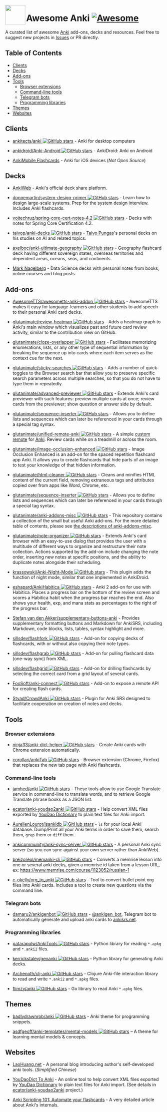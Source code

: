 ﻿[<img src="https://rawgit.com/tianshanghong/awesome-anki/master/thirdparty/logo.png" align="left" width="64" height="64">](https://github.com/tianshanghong/awesome-anki)

# Awesome Anki [![Awesome](https://cdn.rawgit.com/sindresorhus/awesome/d7305f38d29fed78fa85652e3a63e154dd8e8829/media/badge.svg)](https://github.com/sindresorhus/awesome)

A curated list of awesome [Anki](https://github.com/dae/anki) add-ons, decks and resources. Feel free to suggest new projects in [Issues](https://github.com/tianshanghong/awesome-anki/issues) or PR directly.

## Table of Contents

<!-- MarkdownTOC -->

* [Clients](#clients)
* [Decks](#decks)
* [Add-ons](#add-ons)
* [Tools](#tools)
  * [Browser extensions](#browser-extensions)
  * [Command-line tools](#command-line-tools)
  * [Telegram bots](#telegram-bots)
  * [Programming libraries](#programming-libraries)
* [Themes](#themes)
* [Websites](#websites)

<!-- /MarkdownTOC -->

## Clients

* [ankitects/anki ![GitHub stars](https://img.shields.io/github/stars/ankitects/anki.svg)](https://github.com/ankitects/anki) - Anki for desktop computers

* [ankidroid/Anki-Android ![GitHub stars](https://img.shields.io/github/stars/ankidroid/Anki-Android.svg)](https://github.com/ankidroid/Anki-Android) - AnkiDroid: Anki on Android

* [AnkiMobile Flashcards](https://itunes.apple.com/us/app/ankimobile-flashcards/id373493387?mt=8) - Anki for iOS devices (_Not Open Source_)

## Decks

* [AnkiWeb](https://ankiweb.net/shared/decks/) - Anki's official deck share platform.

* [donnemartin/system-design-primer ![GitHub stars](https://img.shields.io/github/stars/donnemartin/system-design-primer.svg)](https://github.com/donnemartin/system-design-primer/tree/master/resources/flash_cards) - Learn how to design large-scale systems. Prep for the system design interview. Includes Anki flashcards.

* [vojtechruz/spring-core-cert-notes-4.2 ![GitHub stars](https://img.shields.io/github/stars/vojtechruz/spring-core-cert-notes-4.2.svg)](https://github.com/vojtechruz/spring-core-cert-notes-4.2) - Decks with notes for Spring Core Certification 4.2.

* [taivop/anki-decks ![GitHub stars](https://img.shields.io/github/stars/taivop/anki-decks.svg)](https://github.com/taivop/anki-decks) - [Taivo Pungas](https://github.com/taivop)'s personal decks on his studies on AI and related topics.

* [axelboc/anki-ultimate-geography ![GitHub stars](https://img.shields.io/github/stars/axelboc/anki-ultimate-geography.svg)](https://github.com/axelboc/anki-ultimate-geography) - Geography flashcard deck having different sovereign states, overseas territories and dependent areas, oceans, seas, and continents.

* [Mark Nagelberg](http://www.marknagelberg.com/anki/anki_webpage_loaded.html) - Data Science decks with personal notes from books, online courses and blog posts.

## Add-ons

* [AwesomeTTS/awesometts-anki-addon ![GitHub stars](https://img.shields.io/github/stars/AwesomeTTS/awesometts-anki-addon.svg)](https://github.com/AwesomeTTS/awesometts-anki-addon) - AwesomeTTS makes it easy for language-learners and other students to add speech to their personal Anki card decks.

* [glutanimate/review-heatmap ![GitHub stars](https://img.shields.io/github/stars/glutanimate/review-heatmap.svg)](https://github.com/glutanimate/review-heatmap) - Adds a heatmap graph to Anki's main window which visualizes past and future card review activity, similar to the contribution view on GitHub.

* [glutanimate/cloze-overlapper ![GitHub stars](https://img.shields.io/github/stars/glutanimate/cloze-overlapper.svg)](https://github.com/glutanimate/cloze-overlapper) - Facilitates memorizing enumerations, lists, or any other type of sequential information by breaking the sequence up into cards where each item serves as the context cue for the next.

* [glutanimate/sticky-searches ![GitHub stars](https://img.shields.io/github/stars/glutanimate/sticky-searches.svg)](https://github.com/glutanimate/sticky-searches) - Adds a number of quick-toggles to the Browser search bar that allow you to preserve specific search parameters across multiple searches, so that you do not have to type them in repeatedly.

* [glutanimate/advanced-previewer ![GitHub stars](https://img.shields.io/github/stars/glutanimate/advanced-previewer.svg)](https://github.com/glutanimate/advanced-previewer) - Extends Anki's card previewer with such features: preview multiple cards at once; review cards from the previewer; show question or answer side by default.

* [glutanimate/sequence-inserter ![GitHub stars](https://img.shields.io/github/stars/glutanimate/sequence-inserter.svg)](https://github.com/glutanimate/sequence-inserter) - Allows you to define lists and sequences which can later be referenced in your cards through a special tag syntax.

* [glutanimate/unified-remote-anki ![GitHub stars](https://img.shields.io/github/stars/glutanimate/unified-remote-anki.svg)](https://github.com/glutanimate/unified-remote-anki) - A simple [custom remote](https://www.unifiedremote.com/) for [Anki](http://ankisrs.net/). Review cards while on a treadmill or across the room.

* [glutanimate/image-occlusion-enhanced ![GitHub stars](https://img.shields.io/github/stars/glutanimate/image-occlusion-enhanced.svg)](https://github.com/glutanimate/image-occlusion-enhanced) - Image Occlusion Enhanced is an add-on for the spaced repetition flashcard app Anki. It allows you to create flashcards that hide parts of an image to test your knowledge of that hidden information.

* [glutanimate/html-cleaner ![GitHub stars](https://img.shields.io/github/stars/glutanimate/html-cleaner.svg)](https://github.com/glutanimate/html-cleaner) - Cleans and minifies HTML content of the current field, removing extraneous tags and attributes copied over from apps like Word, Chrome, etc.

* [glutanimate/sequence-inserter ![GitHub stars](https://img.shields.io/github/stars/glutanimate/sequence-inserter.svg)](https://github.com/glutanimate/sequence-inserter) - Allows you to define lists and sequences which can later be referenced in your cards through a special tag syntax.

* [glutanimate/anki-addons-misc ![GitHub stars](https://img.shields.io/github/stars/glutanimate/anki-addons-misc.svg)](https://github.com/glutanimate/anki-addons-misc) - This repository contains a collection of the small but useful Anki add-ons. For the more detailed table of contents, please see [the descriptions of anki-addons-misc](https://github.com/glutanimate/anki-addons-misc/blob/master/docs/descriptions.md).

* [glutanimate/note-organizer ![GitHub stars](https://img.shields.io/github/stars/glutanimate/note-organizer.svg)](https://github.com/glutanimate/note-organizer) - Extends Anki's card browser with an easy-to-use dialog that provides the user with a multitude of different ways to organize and restructure their note collection. Actions supported by the add-on include changing the note order, inserting new notes at specific positions, and the ability to duplicate notes alongside their scheduling.

* [krassowski/Anki-Night-Mode ![GitHub stars](https://img.shields.io/github/stars/krassowski/Anki-Night-Mode.svg)](https://github.com/krassowski/Anki-Night-Mode) - This plugin adds the function of night mode, similar that one implemented in AnkiDroid.

* [eshapard/AnkiHabitica ![GitHub stars](https://img.shields.io/github/stars/eshapard/AnkiHabitica.svg)](https://github.com/eshapard/AnkiHabitica) - Anki 2 add-on for use with Habitica. Places a progress bar on the bottom of the review screen and scores a Habitica habit when the progress bar reaches the end. Also shows your health, exp, and mana stats as percentages to the right of the progress bar.

* [Stefan van den Akker/supplementary-buttons-anki](https://gitlab.com/neftas/supplementary-buttons-anki) - Provides supplementary formatting buttons and Markdown for AnkiSRS, including Markdown, code blocks, lists, tables, syntax highlight and more.

* [sillsdev/flashfork ![GitHub stars](https://img.shields.io/github/stars/sillsdev/flashfork.svg)](https://github.com/sillsdev/flashfork) - Add-on for copying decks of flashcards, with or without also copying their note types.

* [sillsdev/flashgrab ![GitHub stars](https://img.shields.io/github/stars/sillsdev/flashgrab.svg)](https://github.com/sillsdev/flashgrab) - Add-on for pulling flashcard data (one-way sync) from XML.

* [sillsdev/flashgrid ![GitHub stars](https://img.shields.io/github/stars/sillsdev/flashgrid.svg)](https://github.com/sillsdev/flashgrid) - Add-on for drilling flashcards by selecting the correct card from a grid layout of several cards.

* [FooSoft/anki-connect ![GitHub stars](https://img.shields.io/github/stars/FooSoft/anki-connect.svg)](https://github.com/FooSoft/anki-connect) - Add-on to expose a remote API for creating flash cards.

* [Stvad/CrowdAnki ![GitHub stars](https://img.shields.io/github/stars/Stvad/CrowdAnki.svg)](https://github.com/Stvad/CrowdAnki) - Plugin for Anki SRS designed to facilitate cooperation on creation of notes and decks.

## Tools

### Browser extensions

* [ninja33/anki-dict-helper ![GitHub stars](https://img.shields.io/github/stars/ninja33/anki-dict-helper.svg)](https://github.com/ninja33/anki-dict-helper) - Create Anki cards with Chrome extension automatically.

* [corollari/ankiTab ![GitHub stars](https://img.shields.io/github/stars/corollari/ankiTab.svg)](https://github.com/corollari/ankiTab) - Browser extension (Chrome, Firefox) that replaces the new tab page with Anki flashcards.

### Command-line tools

* [jamhed/anki ![GitHub stars](https://img.shields.io/github/stars/jamhed/anki.svg)](https://github.com/jamhed/anki) - These tools allow to use Google Translate service in command-line to translate words, and to retrieve Google Translate phrase books as a JSON list.

* [ecator/anki-youdao2anki ![GitHub stars](https://img.shields.io/github/stars/ecator/anki-youdao2anki.svg)](https://github.com/ecator/anki-youdao2anki) - Help convert XML files exported by [YouDao Dictionary](http://youdao.com/) to plain text files for Anki import.

* [AurelienLourot/lsankidb ![GitHub stars](https://img.shields.io/github/stars/AurelienLourot/lsankidb.svg)](https://github.com/AurelienLourot/lsankidb) - `ls` for your local Anki database. Dump/Print all your Anki terms in order to save them, search them, `grep` them or `diff` them.

* [ankicommunity/anki-sync-server ![GitHub stars](https://img.shields.io/github/stars/ankicommunity/anki-sync-server.svg)](https://github.com/ankicommunity/anki-sync-server) - A personal Anki sync server (so you can sync against your own server rather than AnkiWeb).

* [breizoreol/memanki-cli ![GitHub stars](https://img.shields.io/github/stars/breizoreol/memanki-cli.svg)](https://github.com/breizoreol/memanki-cli) - Converts a memrise lesson into one or several anki decks, given a memrise id taken from a lesson URL, ex: https://www.memrise.com/course/1123052/russian-1

* [c-okelly/org_to_anki ![GitHub stars](https://img.shields.io/github/stars/c-okelly/org_to_anki.svg)](https://github.com/c-okelly/org_to_anki) - Tool to convert bullet point org files into Anki cards. Includes a tool to create new questions via the command line.

### Telegram bots

* [damaru2/ankigenbot ![GitHub stars](https://img.shields.io/github/stars/damaru2/ankigenbot.svg)](https://github.com/damaru2/ankigenbot) - [@ankigen_bot](https://t.me/ankigen_bot), Telegram bot to automatically generate and upload anki cards to [ankisrs.net](ankisrs.net).

### Programming libraries

* [patarapolw/AnkiTools ![GitHub stars](https://img.shields.io/github/stars/patarapolw/AnkiTools.svg)](https://github.com/patarapolw/AnkiTools) - Python library for reading `*.apkg` and `*.anki2` files.

* [kerrickstaley/genanki ![GitHub stars](https://img.shields.io/github/stars/kerrickstaley/genanki.svg)](https://github.com/kerrickstaley/genanki) - Python library for generating Anki decks.

* [Archenoth/clj-anki ![GitHub stars](https://img.shields.io/github/stars/Archenoth/clj-anki.svg)](https://github.com/Archenoth/clj-anki) - Clojure Anki-file interaction library to read and write `*.anki2` and `*.apkg` files.

* [flimzy/anki ![GitHub stars](https://img.shields.io/github/stars/flimzy/anki.svg)](https://github.com/flimzy/anki) - Go library to read Anki `*.apkg` files.

## Themes

* [badlydrawnrob/anki ![GitHub stars](https://img.shields.io/github/stars/badlydrawnrob/anki.svg)](https://github.com/badlydrawnrob/anki) - Anki theme for programming snippets.

* [asdfgeoff/anki-templates/mental-models ![GitHub stars](https://img.shields.io/github/stars/asdfgeoff/anki-templates.svg)](https://github.com/asdfgeoff/anki-templates/blob/master/mental-models) – A theme for learning mental models & concepts.

## Websites

* [LaoHuang.net](http://www.laohuang.net/) - A personal blog introducing author's self-developed anki tools. (_Simplified Chinese_)

* [YouDaoDict To Anki](http://yd2anki.nocode.site/) - An online tool to help convert XML files exported by [YouDao Dictionary](http://youdao.com/) to plain text files for Anki import. (See details in [ecator/anki-youdao2anki](https://github.com/ecator/anki-youdao2anki) project.)

* [Anki Scripting 101: Automate your flashcards](https://www.juliensobczak.com/write/2016/12/26/anki-scripting.html) - A very detailed article about Anki's internals.
